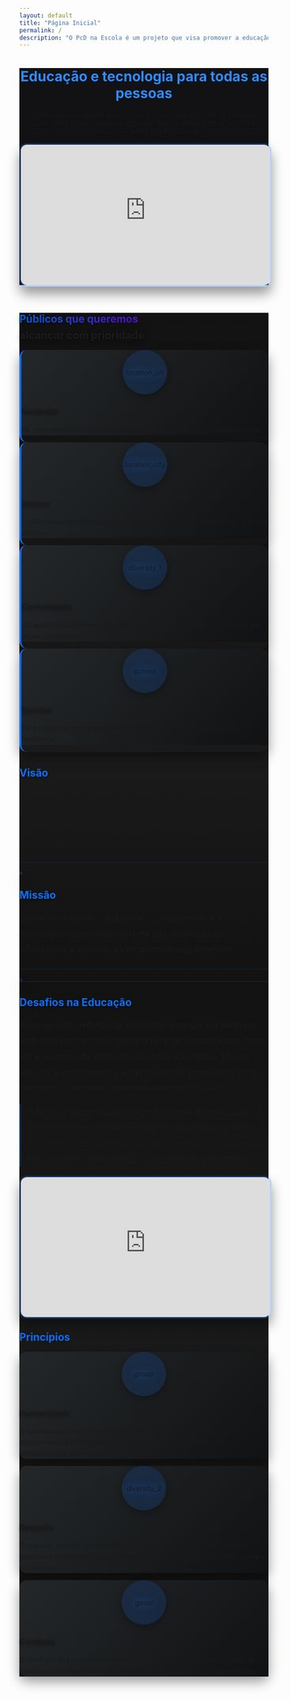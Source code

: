 ```yaml
---
layout: default
title: "Página Inicial"
permalink: /
description: "O PcD na Escola é um projeto que visa promover a educação e tecnologia para todas as pessoas, com foco na acessibilidade e inclusão de pessoas com deficiência."
---
```

<header class="py-5" role="banner" style="background: linear-gradient(145deg, #121215, #121215); border-bottom: 3px solid rgba(13,110,253,0.2);">
    <div class="container px-5">
        <div class="row gx-5 align-items-center justify-content-center">
            <div class="col-lg-8 col-xl-7 col-xxl-6">
                <div class="my-5 text-center text-xl-start">
                    <h1 class="display-3 fw-bold text-white mb-4" style="text-shadow: 0 1px 3px rgba(0,0,0,0.3);">
                        <span style="color: #2e8cff; display: block;">Educação e tecnologia para todas as pessoas</span>
                    </h1>
                    <p class="lead fw-normal text-white-50 mb-4" style="font-style: italic; text-shadow: 0 1px 2px rgba(0,0,0,0.3);">
                        "Para as pessoas sem deficiência, a tecnologia torna as coisas mais fáceis. Para as pessoas com deficiência, a tecnologia torna as coisas possíveis" — Mary Pat Rabanaugh
                    </p>
                </div>
            </div>
            <div class="col-xl-5 col-xxl-6 text-center" title="video">            
                <div style="position:relative;padding-top:56.25%;">
                    <iframe id="panda-7c9d8bd5-13eb-4732-b47d-6886351f4593" 
                            src="https://player-vz-480faebf-94f.tv.pandavideo.com.br/embed/?v=7c9d8bd5-13eb-4732-b47d-6886351f4593" 
                            style="border:none;position:absolute;top:0;left:0;border-radius:15px;box-shadow:0 15px 25px rgba(0,0,0,0.4); border: 3px solid rgba(13,110,253,0.3);" 
                            allow="accelerometer;gyroscope;autoplay;encrypted-media;picture-in-picture" 
                            allowfullscreen=true 
                            width="100%" 
                            height="100%" 
                            fetchpriority="high">
                    </iframe>
                </div>
            </div>
        </div>
    </div>
</header>

<section class="py-5" role="region" aria-labelledby="target-audiences" style="background: linear-gradient(to bottom, #121212, #1a1a1a);">
    <div class="container px-5">
        <h2 id="target-audiences" class="fw-bolder mb-5 text-center display-2" style="text-shadow: 0 2px 10px rgba(0,0,0,0.5);">
            <span class="text-gradient" style="background: linear-gradient(to right, #0d6efd, #6610f2); -webkit-background-clip: text; -webkit-text-fill-color: transparent;">Públicos que queremos</span>
            <span class="text-primary" style="display: block; margin-top: 0.5rem; font-weight: 800;">alcançar com prioridade</span>
        </h2>
        <div class="row gx-5 justify-content-center">
            <div class="col-lg-3 mb-5">
                <div class="card h-100 shadow border-0 bg-dark hover-lift" style="border-radius: 15px; transition: all 0.3s ease; box-shadow: 0 10px 25px rgba(0,0,0,0.4); overflow: hidden; border-left: 4px solid #0d6efd; transform: translateY(0); &:hover { transform: translateY(-10px); }">
                    <div class="card-body p-4 text-center" style="background: linear-gradient(135deg, #242729, #101214);">
                        <div style="width: 90px; height: 90px; margin: 0 auto 1.5rem; background: rgba(13,110,253,0.15); border-radius: 50%; display: flex; align-items: center; justify-content: center; box-shadow: 0 5px 15px rgba(0,0,0,0.3);">
                            <i class="material-icons text-primary fs-1" aria-hidden="true" style="filter: drop-shadow(0 0 8px rgba(13,110,253,0.7));">location_on</i>
                        </div>
                        <h3 class="fw-bold text-white h4" style="margin-bottom: 1rem; text-shadow: 0 2px 5px rgba(0,0,0,0.3);">Nordeste</h3>
                        <p class="text-white-50 mb-0" style="line-height: 1.6;">Há mais pessoas com deficiência fora da escola do que a média nacional.</p>
                    </div>
                </div>
            </div>
            <div class="col-lg-3 mb-5">
                <div class="card h-100 shadow border-0 bg-dark hover-lift" style="border-radius: 15px; transition: all 0.3s ease; box-shadow: 0 10px 25px rgba(0,0,0,0.4); overflow: hidden; border-left: 4px solid #0d6efd; transform: translateY(0); &:hover { transform: translateY(-10px); }">
                    <div class="card-body p-4 text-center" style="background: linear-gradient(135deg, #242729, #101214);">
                        <div style="width: 90px; height: 90px; margin: 0 auto 1.5rem; background: rgba(13,110,253,0.15); border-radius: 50%; display: flex; align-items: center; justify-content: center; box-shadow: 0 5px 15px rgba(0,0,0,0.3);">
                            <i class="material-icons text-primary fs-1" aria-hidden="true" style="filter: drop-shadow(0 0 8px rgba(13,110,253,0.7));">location_city</i>
                        </div>
                        <h3 class="fw-bold text-white h4" style="margin-bottom: 1rem; text-shadow: 0 2px 5px rgba(0,0,0,0.3);">Interior</h3>
                        <p class="text-white-50 mb-0" style="line-height: 1.6;">É difícil acessar informações especializadas porque fica longe dos grandes centros.</p>
                    </div>
                </div>
            </div>
            <div class="col-lg-3 mb-5">
                <div class="card h-100 shadow border-0 bg-dark hover-lift" style="border-radius: 15px; transition: all 0.3s ease; box-shadow: 0 10px 25px rgba(0,0,0,0.4); overflow: hidden; border-left: 4px solid #0d6efd; transform: translateY(0); &:hover { transform: translateY(-10px); }">
                    <div class="card-body p-4 text-center" style="background: linear-gradient(135deg, #242729, #101214);">
                        <div style="width: 90px; height: 90px; margin: 0 auto 1.5rem; background: rgba(13,110,253,0.15); border-radius: 50%; display: flex; align-items: center; justify-content: center; box-shadow: 0 5px 15px rgba(0,0,0,0.3);">
                            <i class="material-icons text-primary fs-1" aria-hidden="true" style="filter: drop-shadow(0 0 8px rgba(13,110,253,0.7));">diversity_1</i>
                        </div>
                        <h3 class="fw-bold text-white h4" style="margin-bottom: 1rem; text-shadow: 0 2px 5px rgba(0,0,0,0.3);">Comunidade</h3>
                        <p class="text-white-50 mb-0" style="line-height: 1.6;">O capacitismo acontece em todos os lugares e combater isso precisa de ações conjuntas.</p>
                    </div>
                </div>
            </div>
            <div class="col-lg-3 mb-5">
                <div class="card h-100 shadow border-0 bg-dark hover-lift" style="border-radius: 15px; transition: all 0.3s ease; box-shadow: 0 10px 25px rgba(0,0,0,0.4); overflow: hidden; border-left: 4px solid #0d6efd; transform: translateY(0); &:hover { transform: translateY(-10px); }">
                    <div class="card-body p-4 text-center" style="background: linear-gradient(135deg, #242729, #101214);">
                        <div style="width: 90px; height: 90px; margin: 0 auto 1.5rem; background: rgba(13,110,253,0.15); border-radius: 50%; display: flex; align-items: center; justify-content: center; box-shadow: 0 5px 15px rgba(0,0,0,0.3);">
                            <i class="material-icons text-primary fs-1" aria-hidden="true" style="filter: drop-shadow(0 0 8px rgba(13,110,253,0.7));">school</i>
                        </div>
                        <h3 class="fw-bold text-white h4" style="margin-bottom: 1rem; text-shadow: 0 2px 5px rgba(0,0,0,0.3);">Escolas</h3>
                        <p class="text-white-50 mb-0" style="line-height: 1.6;">Para colaborar com a comunidade escolar, docentes, estudantes e familiares.</p>
                    </div>
                </div>
            </div>
        </div>
    </div>
</section>

<section class="py-5" role="region" aria-labelledby="vision-mission" style="background: linear-gradient(to bottom, #1a1a1a, #121212); border-top: 1px solid rgba(255,255,255,0.05);">
    <div class="container px-5">
        <div class="row gx-5 mb-5">
            <div class="col-lg-6">
                <div class="position-relative mb-5">
                    <h2 id="vision" class="fw-bolder mb-3 display-6" style="color: #0d6efd; text-shadow: 0 2px 5px rgba(0,0,0,0.3);">Visão</h2>
                    <p class="lead fw-normal text-muted mb-4" style="line-height: 1.8; font-size: 1.1rem; border-bottom: 1px solid rgba(13,110,253,0.2); padding-bottom: 1.5rem;">
                        Queremos ser um lugar excelente para compartilhar conteúdo sobre educação, tecnologia e acessibilidade, ajudando na formação crítica e histórica de pessoas com deficiência.
                    </p>
                    <img class="img-fluid rounded-3" 
                         src="https://media.istockphoto.com/id/474967218/photo/portrait-of-boy-sitting-in-wheelchair-at-library.jpg?s=612x612&w=0&k=20&c=-awiQc39xdn0XlMrOgfWhyjBcNnYh-I8HnEIf3cvnwg=" 
                         alt="" 
                         aria-hidden="true"
                         style="box-shadow: 0 15px 25px rgba(0,0,0,0.4); border: 3px solid rgba(13,110,253,0.2); transition: transform 0.3s ease; &:hover { transform: scale(1.02); }">
                </div>
            </div>
            <div class="col-lg-6">
                <div class="position-relative">
                    <h2 id="mission" class="fw-bolder mb-3 display-6" style="color: #0d6efd; text-shadow: 0 2px 5px rgba(0,0,0,0.3);">Missão</h2>
                    <p class="lead fw-normal text-muted mb-4" style="line-height: 1.8; font-size: 1.1rem; border-bottom: 1px solid rgba(13,110,253,0.2); padding-bottom: 1.5rem;">
                        Queremos facilitar o acesso ao conhecimento e à tecnologia, independentemente das necessidades educacionais específicas de quem deseja aprender.
                    </p>
                    <img class="img-fluid rounded-3" 
                         src="https://media.istockphoto.com/id/1323184150/photo/her-disability-doesnt-stop-her-from-being-a-successful-businesswoman.jpg?s=612x612&w=0&k=20&c=qnr9GU2wt_XrikxPbYin89x6tAzSpcgfhUBXOTG4_FQ=" 
                         alt="" 
                         aria-hidden="true"
                         style="box-shadow: 0 15px 25px rgba(0,0,0,0.4); border: 3px solid rgba(13,110,253,0.2); transition: transform 0.3s ease; &:hover { transform: scale(1.02); }">
                </div>
            </div>
        </div>
    </div>
</section>

<section class="py-5" role="region" aria-labelledby="challenges" style="background: linear-gradient(to bottom, #121212, #1a1a1a); border-top: 1px solid rgba(255,255,255,0.05);">
    <div class="container px-5">
        <div class="row gx-5 align-items-center">
            <div class="col-lg-6">
                <h2 id="challenges" class="fw-bolder mb-3 display-6" style="color: #0d6efd; text-shadow: 0 2px 5px rgba(0,0,0,0.3);">Desafios na Educação</h2>
                <p class="lead fw-normal text-muted mb-4" style="line-height: 1.8; font-size: 1.1rem;">
                    Pessoas com deficiência enfrentam diversas barreiras no ambiente educacional, desde a falta de acessibilidade física até a ausência de materiais didáticos adaptados. Muitas escolas e universidades ainda não estão preparadas para oferecer um ambiente verdadeiramente inclusivo.
                </p>
                <p class="lead fw-normal text-muted" style="line-height: 1.8; font-size: 1.1rem; border-left: 3px solid rgba(13,110,253,0.3); padding-left: 15px;">
                    A falta de capacitação dos profissionais da educação e a escassez de recursos tecnológicos assistivos também são obstáculos significativos que precisam ser superados para garantir uma educação de qualidade para todos.
                </p>
            </div>
            <div class="col-lg-6">
                <div style="position:relative;padding-top:56.25%;">
                    <iframe id="panda-25f13c60-bac7-45a9-be54-d519419335b7" 
                            src="https://player-vz-480faebf-94f.tv.pandavideo.com.br/embed/?v=25f13c60-bac7-45a9-be54-d519419335b7" 
                            style="border:none;position:absolute;top:0;left:0;border-radius:15px;box-shadow:0 15px 25px rgba(0,0,0,0.4); border: 3px solid rgba(13,110,253,0.3);" 
                            allow="accelerometer;gyroscope;autoplay;encrypted-media;picture-in-picture" 
                            allowfullscreen=true 
                            width="100%" 
                            height="100%" 
                            fetchpriority="high">
                    </iframe>
                </div>
            </div>
        </div>
    </div>
</section>

<section class="py-5" role="region" aria-labelledby="principles" style="background: linear-gradient(to bottom, #1a1a1a, #121212); border-top: 1px solid rgba(255,255,255,0.05);">
    <div class="container px-5">
        <h2 id="principles" class="fw-bolder mb-5 text-center" style="color: #0d6efd; text-shadow: 0 2px 5px rgba(0,0,0,0.3);">Princípios</h2>
        <div class="row gx-5 justify-content-center">
            <div class="col-lg-4 mb-5">
                <div class="card h-100 shadow border-0 bg-dark" style="border-radius: 15px; transition: all 0.3s ease; box-shadow: 0 10px 25px rgba(0,0,0,0.4); transform: translateY(0); &:hover { transform: translateY(-10px); }">
                    <div class="card-body p-4 text-center" style="background: linear-gradient(135deg, #242729, #101214); border-radius: 15px;">
                        <div style="width: 90px; height: 90px; margin: 0 auto 1.5rem; background: rgba(13,110,253,0.15); border-radius: 50%; display: flex; align-items: center; justify-content: center; box-shadow: 0 5px 15px rgba(0,0,0,0.3);">
                            <i class="material-icons text-primary mb-3 fs-1" aria-hidden="true" style="filter: drop-shadow(0 0 8px rgba(13,110,253,0.7));">group</i>
                        </div>
                        <h3 class="fw-bold text-white h4" style="margin-bottom: 1rem; text-shadow: 0 2px 5px rgba(0,0,0,0.3);">Humanidade</h3>
                        <p class="text-white-50 mb-0" style="line-height: 1.6;">A naturalização da pessoa com deficiência enquanto ser humano, afastando-se por completo do padrão que tende a extremos de inferioridade e superação.</p>
                    </div>
                </div>
            </div>
            <div class="col-lg-4 mb-5">
                <div class="card h-100 shadow border-0 bg-dark" style="border-radius: 15px; transition: all 0.3s ease; box-shadow: 0 10px 25px rgba(0,0,0,0.4); transform: translateY(0); &:hover { transform: translateY(-10px); }">
                    <div class="card-body p-4 text-center" style="background: linear-gradient(135deg, #242729, #101214); border-radius: 15px;">
                        <div style="width: 90px; height: 90px; margin: 0 auto 1.5rem; background: rgba(13,110,253,0.15); border-radius: 50%; display: flex; align-items: center; justify-content: center; box-shadow: 0 5px 15px rgba(0,0,0,0.3);">
                            <i class="material-icons text-primary mb-3 fs-1" aria-hidden="true" style="filter: drop-shadow(0 0 8px rgba(13,110,253,0.7));">diversity_2</i>
                        </div>
                        <h3 class="fw-bold text-white h4" style="margin-bottom: 1rem; text-shadow: 0 2px 5px rgba(0,0,0,0.3);">Respeito</h3>
                        <p class="text-white-50 mb-0" style="line-height: 1.6;">O respeito absoluto e incondicional a laicidade e aos valores políticos, jurídicos e sociais do Estado Democrático de Direito na abordagem sobre a deficiência.</p>
                    </div>
                </div>
            </div>
            <div class="col-lg-4 mb-5">
                <div class="card h-100 shadow border-0 bg-dark" style="border-radius: 15px; transition: all 0.3s ease; box-shadow: 0 10px 25px rgba(0,0,0,0.4); transform: translateY(0); &:hover { transform: translateY(-10px); }">
                    <div class="card-body p-4 text-center" style="background: linear-gradient(135deg, #242729, #101214); border-radius: 15px;">
                        <div style="width: 90px; height: 90px; margin: 0 auto 1.5rem; background: rgba(13,110,253,0.15); border-radius: 50%; display: flex; align-items: center; justify-content: center; box-shadow: 0 5px 15px rgba(0,0,0,0.3);">
                            <i class="material-icons text-primary mb-3 fs-1" aria-hidden="true" style="filter: drop-shadow(0 0 8px rgba(13,110,253,0.7));">gavel</i>
                        </div>
                        <h3 class="fw-bold text-white h4" style="margin-bottom: 1rem; text-shadow: 0 2px 5px rgba(0,0,0,0.3);">Combate</h3>
                        <p class="text-white-50 mb-0" style="line-height: 1.6;">O combate ao preconceito inclusive entre as diferentes comunidades de pessoas com deficiência e a equivocada hierarquização de deficiências.</p>
                    </div>
                </div>
            </div>
        </div>
    </div>
</section>
